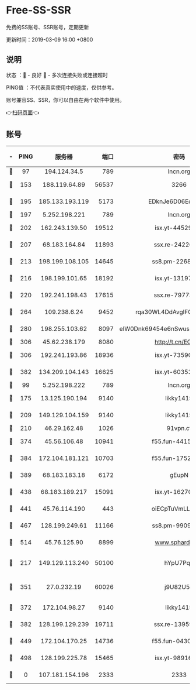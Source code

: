 # Free-SS-SSR

免费的SS账号、SSR账号，定期更新

更新时间：2019-03-09 16:00 +0800

## 说明

状态     ：🙂 - 良好 🙁 - 多次连接失败或连接超时

PING值   ：不代表真实使用中的速度，仅供参考。

账号兼容SS、SSR，你可以自由在两个软件中使用。

👉[扫码页面](https://liesauer.github.io/Free-SS-SSR/)👈

## 账号

|-|PING|服务器|端口|密码|加密方式|区域|
|:----:|:----:|:-----:|-----:|:----:|:----:|:----:|
|🙂|97|194.124.34.5|789|lncn.org|rc4|JP|
|🙂|153|188.119.64.89|56537|3266|aes-256-cfb|RU|
|🙂|195|185.133.193.119|5173|EDknJe6D06EoWDaw|aes-256-cfb|US|
|🙂|197|5.252.198.221|789|lncn.org|rc4|JP|
|🙂|202|162.243.139.50|19512|isx.yt-44529033|aes-256-cfb|US|
|🙂|207|68.183.164.84|11893|ssx.re-24226841|aes-256-cfb|US|
|🙂|213|198.199.108.105|14645|ss8.pm-22688223|aes-256-cfb|US|
|🙂|216|198.199.101.65|18192|isx.yt-13197237|aes-256-cfb|US|
|🙂|220|192.241.198.43|17615|ssx.re-79773961|aes-256-cfb|US|
|🙂|264|109.238.6.24|9452|rqa30WL4DdAvgIFG6Fs3znzTa|aes-256-cfb|FR|
|🙂|280|198.255.103.62|8097|eIW0Dnk69454e6nSwuspv9DmS201tQ0D|aes-256-cfb|US|
|🙂|306|45.62.238.179|8080|http://t.cn/EGJIyrl|rc4-md5|CA|
|🙂|306|192.241.193.86|18936|isx.yt-73590604|aes-256-cfb|US|
|🙂|382|134.209.104.143|16625|isx.yt-60353704|aes-256-cfb|SG|
|🙂|99|5.252.198.222|789|lncn.org|rc4|JP|
|🙂|175|13.125.190.194|9140|likky1415|aes-256-cfb|KR|
|🙂|209|149.129.104.159|9140|likky1415|aes-256-cfb|HK|
|🙂|210|46.29.162.48|1026|91vpn.cf|rc4-md5|RU|
|🙂|374|45.56.106.48|10941|f55.fun-44155061|aes-256-cfb|US|
|🙂|384|172.104.181.121|10703|f55.fun-17527319|aes-256-cfb|SG|
|🙂|389|68.183.183.18|6172|gEupN|aes-256-cfb|SG|
|🙂|438|68.183.189.217|15091|isx.yt-16270564|aes-256-cfb|SG|
|🙂|441|45.76.114.190|443|oiECpTuVmLLxk4Ts|aes-256-cfb|AU|
|🙂|467|128.199.249.61|11166|ss8.pm-99097574|aes-256-cfb|SG|
|🙂|514|45.76.125.90|8899|www.sphard.com|aes-256-cfb|AU|
|🙁|217|149.129.113.240|50100|hYpU7PqP|chacha20-ietf-poly1305|CN|
|🙁|351|27.0.232.19|60026|j9U82U53|xchacha20-ietf-poly1305|HK|
|🙁|372|172.104.98.27|9140|likky1415|aes-256-cfb|JP|
|🙁|382|128.199.129.239|19711|ssx.re-13959814|aes-256-cfb|SG|
|🙁|449|172.104.170.25|14736|f55.fun-04300289|aes-256-cfb|SG|
|🙁|498|128.199.225.78|15465|isx.yt-98916705|aes-256-cfb|SG|
|🙁|0|107.181.154.196|2333|2333|aes-256-cfb|US|
